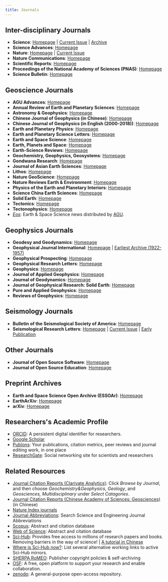 ```yaml
---
title: Journals
---
```


## Inter-disciplinary Journals

- **Science**:
    [Homepage](http://science.sciencemag.org/) |
    [Current Issue](https://science.sciencemag.org/content/current) |
    [Archive](https://science.sciencemag.org/content/by/year)
- **Science Advances**:
    [Homepage](http://advances.sciencemag.org/)
- **Nature**:
    [Homepage](https://www.nature.com/nature/) |
    [Current Issue](https://www.nature.com/nature/current-issue)
- **Nature Communications**:
    [Homepage](https://www.nature.com/ncomms/)
- **Scientific Reports**:
    [Homepage](https://www.nature.com/srep/)
- **Proceedings of the National Academy of Sciences (PNAS)**:
    [Homepage](https://www.pnas.org)
- **Science Bulletin**:
    [Homepage](http://www.sciencedirect.com/journal/science-bulletin)

## Geoscience Journals

- **AGU Advances**:
    [Homepage](https://agupubs.onlinelibrary.wiley.com/journal/2576604x)
- **Annual Review of Earth and Planetary Sciences**:
    [Homepage](http://www.annualreviews.org/journal/earth)
- **Astronomy & Geophysics**:
    [Homepage](https://academic.oup.com/astrogeo)
- **Chinese Journal of Geophysics (in Chinese)**:
    [Homepage](http://www.geophy.cn/CN/volumn/home.shtml)
- **Chinese Journal of Geophysics (in English (2000-2018))**:
    [Homepage](https://agupubs.onlinelibrary.wiley.com/journal/23260440)
- **Earth and Planetary Physics**:
    [Homepage](http://www.eppcgs.org)
- **Earth and Planetary Science Letters**:
    [Homepage](https://www.sciencedirect.com/journal/earth-and-planetary-science-letters)
- **Earth and Space Science**:
    [Homepage](https://agupubs.onlinelibrary.wiley.com/journal/23335084)
- **Earth, Planets and Space**:
    [Homepage](https://link.springer.com/journal/40623)
- **Earth-Science Reviews**:
    [Homepage](https://www.sciencedirect.com/journal/earth-science-reviews)
- **Geochemistry, Geophysics, Geosystems**:
    [Homepage](http://agupubs.onlinelibrary.wiley.com/hub/journal/10.1002/(ISSN)1525-2027/)
- **Gondwana Research**:
    [Homepage](http://www.sciencedirect.com/science/journal/1342937X)
- **Journal of Asian Earth Sciences**:
    [Homepage](https://www.journals.elsevier.com/journal-of-asian-earth-sciences)
- **Lithos**:
    [Homepage](http://www.sciencedirect.com/science/journal/00244937)
- **Nature GeoScience**:
    [Homepage](http://www.nature.com/ngeo/index.html)
- **Nature Reviews Earth & Environment**:
	[Homepage](https://www.nature.com/natrevearthenviron)
- **Physics of the Earth and Planetary Interiors**:
    [Homepage](http://www.sciencedirect.com/science/journal/00319201/)
- **Science China Earth Sciences**:
    [Homepage](https://www.springer.com/journal/11430)
- **Solid Earth**:
    [Homepage](https://www.solid-earth.net/index.html)
- **Tectonics**:
    [Homepage](https://agupubs.onlinelibrary.wiley.com/journal/19449194)
- **Tectonophysics**:
    [Homepage](https://www.sciencedirect.com/journal/tectonophysics)
- [*Eos*](https://eos.org): Earth & Space Science news distributed by [AGU](https://agupubs.onlinelibrary.wiley.com).

## Geophysics Journals

- **Geodesy and Geodynamics**:
    [Homepage](https://www.sciencedirect.com/journal/geodesy-and-geodynamics)
- **Geophysical Journal International**:
    [Homepage](http://academic.oup.com/gji) |
    [Earliest Archive (1922-1957)](https://academic.oup.com/gsmnras)
- **Geophysical Prospecting**:
    [Homepage](https://onlinelibrary.wiley.com/journal/13652478)
- **Geophysical Research Letters**:
    [Homepage](https://agupubs.onlinelibrary.wiley.com/journal/19448007)
- **Geophysics**:
    [Homepage](http://geophysics.geoscienceworld.org/)
- **Journal of Applied Geophysics**:
    [Homepage](http://www.sciencedirect.com/science/journal/09269851)
- **Journal of Geodynamics**:
    [Homepage](https://www.sciencedirect.com/journal/journal-of-geodynamics)
- **Journal of Geophysical Research: Solid Earth**:
    [Homepage](http://agupubs.onlinelibrary.wiley.com/hub/jgr/journal/10.1002/(ISSN)2169-9356/)
- **Pure and Applied Geophysics**:
    [Homepage](https://link.springer.com/journal/24)
- **Reviews of Geophysics**:
    [Homepage](http://agupubs.onlinelibrary.wiley.com/hub/journal/10.1002/(ISSN)1944-9208/)

## Seismology Journals

- **Bulletin of the Seismological Society of America**:
    [Homepage](http://bssa.geoscienceworld.org/)
- **Seismological Research Letters**:
    [Homepage](https://pubs.geoscienceworld.org/srl) |
    [Current Issue](https://pubs.geoscienceworld.org/srl/issue) |
    [Early Publication](https://pubs.geoscienceworld.org/srl/early-publication)

## Other Journals

- **Journal of Open Source Software**:
    [Homepage](https://joss.theoj.org/)
- **Journal of Open Source Education**:
    [Homepage](https://jose.theoj.org/)

## Preprint Archives

- **Earth and Space Science Open Archive (ESSOAr)**:
    [Homepage](https://www.essoar.org/)
- **EarthArXiv**:
    [Homepage](https://eartharxiv.org/)
- **arXiv**:
    [Homepage](https://arxiv.org/)

## Researchers's Academic Profile

- [ORCID](https://orcid.org/): A persistent digital identifier for researchers.
- [Google Scholar](https://scholar.google.com/)
- [Publons](https://publons.com/): Your publications, citation metrics, peer reviews and journal editing work, in one place
- [ResearchGate](https://www.researchgate.net): Social networking site for scientists and researchers

## Related Resources

- [Journal Citation Reports (Clarivate Analytics)](https://jcr.clarivate.com/JCRLandingPageAction.action): Click *Browse by Journal*, and then choose *Geochemistry&Geophysics*, *Geology*, and *Geosciences, Multidisciplinary* under *Select Catagories*.
- [Journal Citation Reports (Chinese Academy of Sciences: Geosciences)](http://www.gaokeyan.com/journal/index.php?t=subject&sid=8&p=1&jcr=0) (in Chinese)
- [Nature Index journals](https://www.natureindex.com/faq#journals)
- [Journal Abbreviations](https://woodward.library.ubc.ca/research-help/journal-abbreviations/): Search Science and Engineering Journal Abbreviations
- [Scopus](https://www.scopus.com/): Abstract and citation database
- [Web of Science](https://www.webofknowledge.com): Abstract and citation database
- [Sci-Hub](http://sci-hub.tw/): Provides free access to millions of research papers and books. Removing barriers in the way of science! | [A tutorial in Chinese](https://gmt-china.org/blog/sci-hub/)
- [Where is Sci-Hub now?](https://whereisscihub.now.sh/): List several alternative working links to active Sci-Hub mirrors.
- [SHERPA RoMEO](http://www.sherpa.ac.uk/romeo/index.php): Publisher copyright policies & self-archiving
- [OSF](https://osf.io/): A free, open platform to support your research and enable collaboration.
- [zenodo](https://zenodo.org/): A general-purpose open-access repository.
